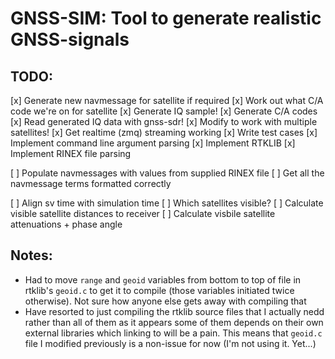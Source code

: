 # GNSS-SIM: Tool to generate realistic GNSS-signals
## TODO:
[x] Generate new navmessage for satellite if required
[x] Work out what C/A code we're on for satellite
[x] Generate IQ sample!
[x] Generate C/A codes
[x] Read generated IQ data with gnss-sdr!
[x] Modify to work with multiple satellites!
[x] Get realtime (zmq) streaming working
[x] Write test cases
[x] Implement command line argument parsing
[x] Implement RTKLIB
[x] Implement RINEX file parsing

[ ] Populate navmessages with values from supplied RINEX file
[ ] Get all the navmessage terms formatted correctly

[ ] Align sv time with simulation time
[ ] Which satellites visible?
[ ] Calculate visible satellite distances to receiver
[ ] Calculate visbile satellite attenuations + phase angle

## Notes:
* Had to move ```range``` and ```geoid``` variables from bottom to top of file in rtklib's ```geoid.c``` to get it to compile (those variables initiated twice otherwise). Not sure how anyone else gets away with compiling that
* Have resorted to just compiling the rtklib source files that I actually nedd rather than all of them as it appears some of them depends on their own external libraries which linking to will be a pain. This means that ```geoid.c``` file I modified previously is a non-issue for now (I'm not using it. Yet...)